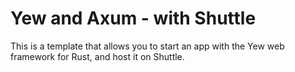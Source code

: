 # Yew and Axum - with Shuttle

This is a template that allows you to start an app with the Yew web framework for Rust, and host it on Shuttle.